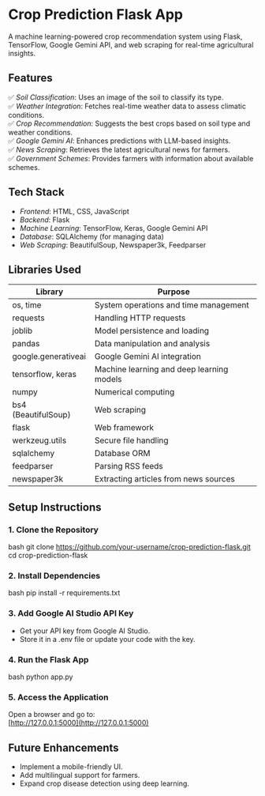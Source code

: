 # Crop Prediction Flask App

A machine learning-powered crop recommendation system using Flask, TensorFlow, Google Gemini API, and web scraping for real-time agricultural insights.

## Features

✅ *Soil Classification*: Uses an image of the soil to classify its type.  
✅ *Weather Integration*: Fetches real-time weather data to assess climatic conditions.  
✅ *Crop Recommendation*: Suggests the best crops based on soil type and weather conditions.  
✅ *Google Gemini AI*: Enhances predictions with LLM-based insights.  
✅ *News Scraping*: Retrieves the latest agricultural news for farmers.  
✅ *Government Schemes*: Provides farmers with information about available schemes.

## Tech Stack

- *Frontend*: HTML, CSS, JavaScript  
- *Backend*: Flask  
- *Machine Learning*: TensorFlow, Keras, Google Gemini API  
- *Database*: SQLAlchemy (for managing data)  
- *Web Scraping*: BeautifulSoup, Newspaper3k, Feedparser  

## Libraries Used

| Library | Purpose |
|---------|---------|
| os, time | System operations and time management |
| requests | Handling HTTP requests |
| joblib | Model persistence and loading |
| pandas | Data manipulation and analysis |
| google.generativeai | Google Gemini AI integration |
| tensorflow, keras | Machine learning and deep learning models |
| numpy | Numerical computing |
| bs4 (BeautifulSoup) | Web scraping |
| flask | Web framework |
| werkzeug.utils | Secure file handling |
| sqlalchemy | Database ORM |
| feedparser | Parsing RSS feeds |
| newspaper3k | Extracting articles from news sources |

## Setup Instructions

### 1. Clone the Repository
bash
git clone https://github.com/your-username/crop-prediction-flask.git
cd crop-prediction-flask


### 2. Install Dependencies
bash
pip install -r requirements.txt


### 3. Add Google AI Studio API Key
- Get your API key from Google AI Studio.
- Store it in a .env file or update your code with the key.

### 4. Run the Flask App
bash
python app.py


### 5. Access the Application
Open a browser and go to:  
[http://127.0.0.1:5000](http://127.0.0.1:5000)

## Future Enhancements

- Implement a mobile-friendly UI.  
- Add multilingual support for farmers.  
- Expand crop disease detection using deep learning.  


